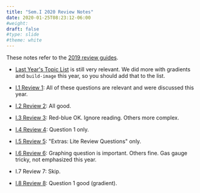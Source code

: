 ```yaml
---
title: "Sem.I 2020 Review Notes"
date: 2020-01-25T08:23:12-06:00
#weight: 
draft: false
#type: slide
#theme: white
---
```


These notes refer to the [2019 review
guides](https://maueroats.github.io/teaching--2018-2019/intermediate-cs/sem1review/).

* [Last Year's Topic
  List](https://maueroats.github.io/teaching--2018-2019/intermediate-cs/sem1review/sem-review-topics-1/)
  is still very relevant. We did more with gradients and `build-image` this
  year, so you should add that to the list.

* [I.1 Review
  1](https://maueroats.github.io/teaching--2018-2019/intermediate-cs/sem1review/sem-review-1/):
  All of these questions are relevant and were discussed this year.
  
* [I.2 Review
  2](https://maueroats.github.io/teaching--2018-2019/intermediate-cs/sem1review/sem-review-2/):
  All good.
  
* [I.3 Review
  3](https://maueroats.github.io/teaching--2018-2019/intermediate-cs/sem1review/sem-review-3/):
  Red-blue OK. Ignore reading. Others more complex.
  
* [I.4 Review
  4](https://maueroats.github.io/teaching--2018-2019/intermediate-cs/sem1review/sem-review-4/):
  Question 1 only.

* [I.5 Review
  5](https://maueroats.github.io/teaching--2018-2019/intermediate-cs/sem1review/sem-review-5/):
  "Extras: Lite Review Questions" only.
  
* [I.6 Review 6](https://maueroats.github.io/teaching--2018-2019/intermediate-cs/sem1review/sem-review-6/):
  Graphing question is important. Others fine. Gas gauge tricky, not
  emphasized this year.

* I.7 Review 7: Skip.

* [I.8 Review
  8](https://maueroats.github.io/teaching--2018-2019/intermediate-cs/sem1review/sem-review-8/):
  Question 1 good (gradient). 
  
